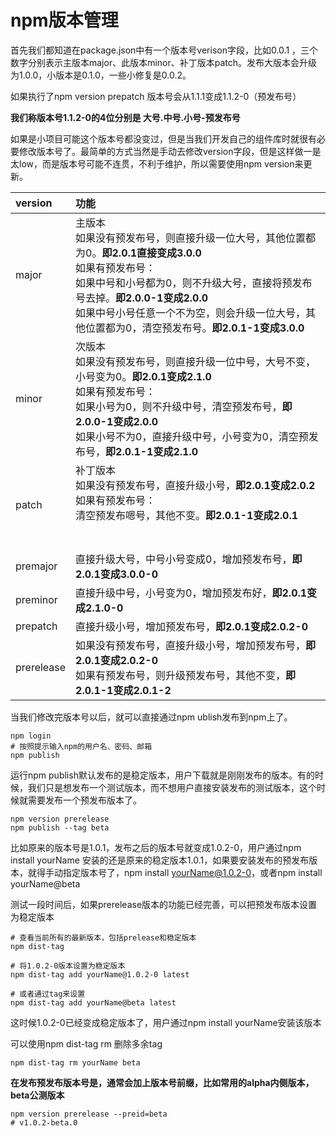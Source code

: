 # npm版本管理
首先我们都知道在package.json中有一个版本号verison字段，比如0.0.1 ，三个数字分别表示主版本major、此版本minor、补丁版本patch。发布大版本会升级为1.0.0，小版本是0.1.0，一些小修复是0.0.2。

如果执行了npm version prepatch 版本号会从1.1.1变成1.1.2-0（预发布号）

**我们称版本号1.1.2-0的4位分别是 大号.中号.小号-预发布号**


如果是小项目可能这个版本号都没变过，但是当我们开发自己的组件库时就很有必要修改版本号了。最简单的方式当然是手动去修改version字段，但是这样做一是太low，而是版本号可能不连贯，不利于维护，所以需要使用npm version来更新。

|version|功能|
|:---|:---|
|major|主版本<br/> 如果没有预发布号，则直接升级一位大号，其他位置都为0。**即2.0.1直接变成3.0.0** <br/> 如果有预发布号：<br/>如果中号和小号都为0，则不升级大号，直接将预发布号去掉。**即2.0.0-1变成2.0.0** <br/>如果中号小号任意一个不为空，则会升级一位大号，其他位置都为0，清空预发布号。**即2.0.1-1变成3.0.0**|
|minor|次版本 <br/>如果没有预发布号，则直接升级一位中号，大号不变，小号变为0。**即2.0.1变成2.1.0**<br/>如果有预发布号：<br/>如果小号为0，则不升级中号，清空预发布号，**即2.0.0-1变成2.0.0**<br/>如果小号不为0，直接升级中号，小号变为0，清空预发布号，**即2.0.1-1变成2.1.0**<br/>|
|patch|补丁版本<br/>如果没有预发布号，直接升级小号，**即2.0.1变成2.0.2**<br/>如果有预发布号：<br/>清空预发布嗯号，其他不变。**即2.0.1-1变成2.0.1**<br/><br/><br/>|
|premajor|直接升级大号，中号小号变成0，增加预发布号，**即2.0.1变成3.0.0-0**|
|preminor|直接升级中号，小号变为0，增加预发布好，**即2.0.1变成2.1.0-0**|
|prepatch|直接升级小号，增加预发布号，**即2.0.1变成2.0.2-0**|
|prerelease|如果没有预发布号，直接升级小号，增加预发布号，**即2.0.1变成2.0.2-0**<br/>如果有预发布号，则升级预发布号，其他不变，**即2.0.1-1变成2.0.1-2**|

当我们修改完版本号以后，就可以直接通过npm ublish发布到npm上了。
```shell
npm login
# 按照提示输入npm的用户名、密码、邮箱
npm publish
```

运行npm publish默认发布的是稳定版本，用户下载就是刚刚发布的版本。有的时候，我们只是想发布一个测试版本，而不想用户直接安装发布的测试版本，这个时候就需要发布一个预发布版本了。
```shell
npm version prerelease
npm publish --tag beta
```
比如原来的版本号是1.0.1，发布之后的版本号就变成1.0.2-0，用户通过npm install yourName 安装的还是原来的稳定版本1.0.1，如果要安装发布的预发布版本，就得手动指定版本号了，npm install yourName@1.0.2-0，或者npm install yourName@beta

测试一段时间后，如果prerelease版本的功能已经完善，可以把预发布版本设置为稳定版本
```shell
# 查看当前所有的最新版本，包括prelease和稳定版本
npm dist-tag 

# 将1.0.2-0版本设置为稳定版本
npm dist-tag add yourName@1.0.2-0 latest

# 或者通过tag来设置
npm dist-tag add yourName@beta latest
```
这时候1.0.2-0已经变成稳定版本了，用户通过npm install yourName安装该版本

可以使用npm dist-tag rm 删除多余tag
```
npm dist-tag rm yourName beta
```
**在发布预发布版本号是，通常会加上版本号前缀，比如常用的alpha内侧版本，beta公测版本**
```shell
npm version prerelease --preid=beta
# v1.0.2-beta.0
```